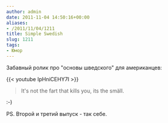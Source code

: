 ```yaml
---
author: admin
date: 2011-11-04 14:50:16+00:00
aliases:
- /2011/11/04/1211
title: Simple Swedish
slug: 1211
tags:
- Юмор
---
```


Забавный ролик про "основы шведского" для американцев:

{{< youtube IpHniCEHY7I >}}

> It's not the fart that kills you, its the smäll.

:-)

PS. Второй и третий выпуск - так себе.
